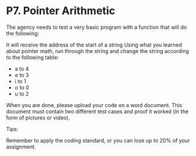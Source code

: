 # P7. Pointer Arithmetic

The agency needs to test a very basic program with a function that will do the following:

It will receive the address of the start of a string
Using what you learned about pointer math, run through the string and change the string according to the following table:

- a to 4
- e to 3
- i to 1
- o to 0
- u to 2

When you are done, please upload your code on a word document. This document must contain two different test cases and proof it worked (in the form of pictures or video).

Tips:

Remember to apply the coding standard, or you can lose up to 20% of your assignment.
